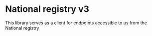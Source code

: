 # National registry v3

This library serves as a client for endpoints accessible to us from the National registry
